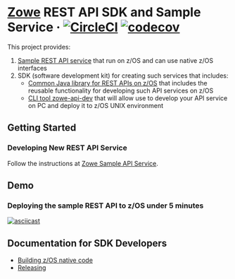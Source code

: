 # [Zowe](https://zowe.org/) REST API SDK and Sample Service &middot; [![CircleCI](https://circleci.com/gh/zowe/sample-spring-boot-api-service.svg?style=shield)](https://circleci.com/gh/zowe/sample-spring-boot-api-service) [![codecov](https://codecov.io/gh/zowe/sample-spring-boot-api-service/branch/master/graph/badge.svg?token=UeytGN5vV5)](https://codecov.io/gh/zowe/sample-spring-boot-api-service)

This project provides:

1. [Sample REST API service](zowe-rest-api-sample-spring/README.md) that run on z/OS and can use native z/OS interfaces
2. SDK (software development kit) for creating such services that includes:
   - [Common Java library for REST APIs on z/OS](zowe-rest-api-commons-spring/README.md) that includes the reusable functionality for developing such API services on z/OS
   - [CLI tool zowe-api-dev](zowe-api-dev/README.md) that will allow use to develop your API service on PC and deploy it to z/OS UNIX environment

## Getting Started

### Developing New REST API Service

Follow the instructions at [Zowe Sample API Service](zowe-rest-api-sample-spring/README.md).

## Demo

### Deploying the sample REST API to z/OS under 5 minutes

[![asciicast](https://asciinema.org/a/266002.svg)](https://asciinema.org/a/266002)

## Documentation for SDK Developers

- [Building z/OS native code](docs/zos-native-code.md)
- [Releasing](docs/releasing.md)
